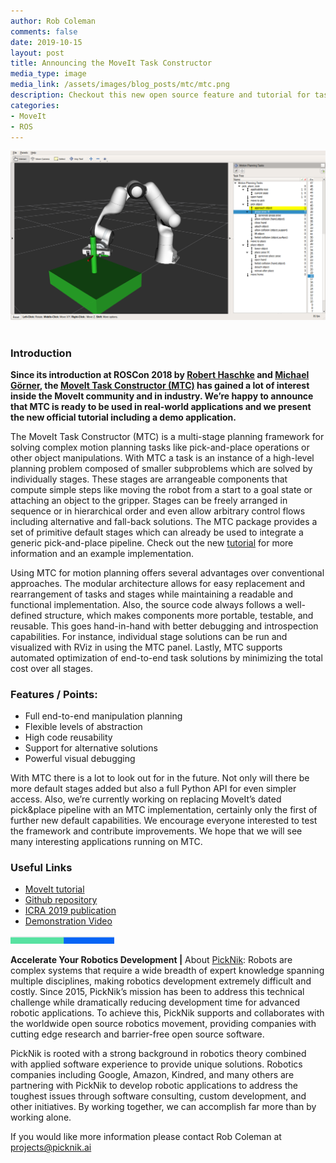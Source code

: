 ```yaml
---
author: Rob Coleman
comments: false
date: 2019-10-15
layout: post
title: Announcing the MoveIt Task Constructor
media_type: image
media_link: /assets/images/blog_posts/mtc/mtc.png
description: Checkout this new open source feature and tutorial for task planning
categories:
- MoveIt
- ROS
---
```


[line]: /assets/images/blog_posts/line.png

<div style="text-align:center"><img src="/assets/images/blog_posts/mtc/mtc.png" alt="MTC"></div>
<br>

### Introduction

<b>Since its introduction at ROSCon 2018 by [Robert Haschke](https://github.com/rhaschke) and [Michael Görner](https://github.com/v4hn), the [MoveIt Task Constructor (MTC)](https://github.com/ros-planning/moveit_task_constructor) has gained a lot of interest inside the MoveIt community and in industry. We’re happy to announce that MTC is ready to be used in real-world applications and we present the new official tutorial including a demo application.</b>

The MoveIt Task Constructor (MTC) is a multi-stage planning framework for solving complex motion planning tasks like pick-and-place operations or other object manipulations. With MTC a task is an instance of a high-level planning problem composed of smaller subproblems which are solved by individually stages. These stages are arrangeable components that compute simple steps like moving the robot from a start to a goal state or attaching an object to the gripper. Stages can be freely arranged in sequence or in hierarchical order and even allow arbitrary control flows including alternative and fall-back solutions. The MTC package provides a set of primitive default stages which can already be used to integrate a generic pick-and-place pipeline. Check out the new [tutorial](https://ros-planning.github.io/moveit_tutorials/doc/moveit_task_constructor/moveit_task_constructor_tutorial.html) for more information and an example implementation.

Using MTC for motion planning offers several advantages over conventional approaches. The modular architecture allows for easy replacement and rearrangement of tasks and stages while maintaining a readable and functional implementation. Also, the source code always follows a well-defined structure, which makes components more portable, testable, and reusable. This goes hand-in-hand with better debugging and introspection capabilities. For instance, individual stage solutions can be run and visualized with RViz in using the MTC panel. Lastly, MTC supports automated optimization of end-to-end task solutions by minimizing the total cost over all stages.

### Features / Points:

* Full end-to-end manipulation planning
* Flexible levels of abstraction
* High code reusability
* Support for alternative solutions
* Powerful visual debugging

With MTC there is a lot to look out for in the future. Not only will there be more default stages added but also a full Python API for even simpler access. Also, we’re currently working on replacing MoveIt’s dated pick&place pipeline with an MTC implementation, certainly only the first of further new default capabilities. We encourage everyone interested to test the framework and contribute improvements. We hope that we will see many interesting applications running on MTC.

### Useful Links

* [MoveIt tutorial](https://ros-planning.github.io/moveit_tutorials/doc/moveit_task_constructor/moveit_task_constructor_tutorial.html)
* [Github repository](https://github.com/ros-planning/moveit_task_constructor)
* [ICRA 2019 publication](https://pub.uni-bielefeld.de/download/2918864/2933599/paper.pdf)
* [Demonstration Video](https://www.youtube.com/watch?v=fCORKVYsdDI)

![line]

**Accelerate Your Robotics Development |**
About [PickNik](https://picknik.ai/):  Robots are complex systems that require a wide breadth of expert knowledge spanning multiple disciplines, making robotics development extremely difficult and costly. Since 2015, PickNik’s mission has been to address this technical challenge while dramatically reducing development time for advanced robotic applications. To achieve this, PickNik supports and collaborates with the worldwide open source robotics movement, providing companies with cutting edge research and barrier-free open source software.

PickNik is rooted with a strong background in robotics theory combined with applied software experience to provide unique solutions. Robotics companies including Google, Amazon, Kindred, and many others are partnering with PickNik to develop robotic applications to address the toughest issues through software consulting, custom development, and other initiatives. By working together, we can accomplish far more than by working alone.

If you would like more information please contact Rob Coleman at [projects@picknik.ai](mailto:projects@picknik.ai)
